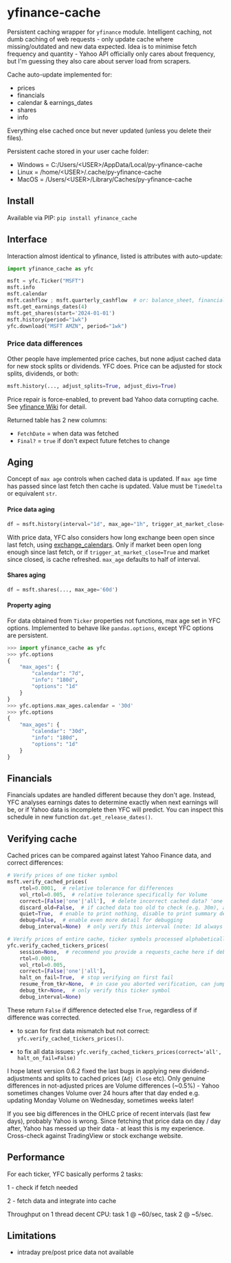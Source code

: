 # yfinance-cache

Persistent caching wrapper for `yfinance` module. Intelligent caching, not dumb caching of web requests - only update cache where missing/outdated and new data expected. Idea is to minimise fetch frequency and quantity - Yahoo API officially only cares about frequency, but I'm guessing they also care about server load from scrapers.

Cache auto-update implemented for:
- prices
- financials
- calendar & earnings_dates
- shares
- info

Everything else cached once but never updated (unless you delete their files).

Persistent cache stored in your user cache folder:
- Windows = C:/Users/\<USER\>/AppData/Local/py-yfinance-cache
- Linux = /home/\<USER\>/.cache/py-yfinance-cache
- MacOS = /Users/\<USER\>/Library/Caches/py-yfinance-cache

## Install

Available via PIP: `pip install yfinance_cache`

## Interface

Interaction almost identical to yfinance, listed is attributes with auto-update:

```python
import yfinance_cache as yfc

msft = yfc.Ticker("MSFT")
msft.info
msft.calendar
msft.cashflow ; msft.quarterly_cashflow  # or: balance_sheet, financials
msft.get_earnings_dates(4)
msft.get_shares(start='2024-01-01')
msft.history(period="1wk")
yfc.download("MSFT AMZN", period="1wk")
```

### Price data differences

Other people have implemented price caches, but none adjust cached data for new stock splits or dividends.
YFC does. Price can be adjusted for stock splits, dividends, or both:

```python
msft.history(..., adjust_splits=True, adjust_divs=True)
```

Price repair is force-enabled, to prevent bad Yahoo data corrupting cache.
See [yfinance Wiki](https://github.com/ranaroussi/yfinance/wiki/Price-repair) for detail.

Returned table has 2 new columns:
- `FetchDate` = when data was fetched
- `Final?` = `true` if don't expect future fetches to change

## Aging

Concept of `max age` controls when cached data is updated.
If `max age` time has passed since last fetch then cache is updated.
Value must be `Timedelta` or equivalent `str`.

#### Price data aging

``` python
df = msft.history(interval="1d", max_age="1h", trigger_at_market_close=False, ...)
```

With price data, YFC also considers how long exchange been open since last fetch, 
using [exchange_calendars](https://github.com/gerrymanoim/exchange_calendars).
Only if market been open long enough since last fetch, 
or if `trigger_at_market_close=True` and market since closed, 
is cache refreshed.
`max_age` defaults to half of interval.

#### Shares aging

``` python
df = msft.shares(..., max_age='60d')
```

#### Property aging

For data obtained from `Ticker` properties not functions, max age set in YFC options.
Implemented to behave like `pandas.options`, except YFC options are persistent.

``` python
>>> import yfinance_cache as yfc
>>> yfc.options
{
    "max_ages": {
        "calendar": "7d",
        "info": "180d",
        "options": "1d"
    }
}
>>> yfc.options.max_ages.calendar = '30d'
>>> yfc.options
{
    "max_ages": {
        "calendar": "30d",
        "info": "180d",
        "options": "1d"
    }
}
```

## Financials

Financials updates are handled different because they don't age.
Instead, YFC analyses earnings dates to determine exactly when next earnings will be, 
or if Yahoo data is incomplete then YFC will predict.
You can inspect this schedule in new function `dat.get_release_dates()`.

## Verifying cache

Cached prices can be compared against latest Yahoo Finance data, and correct differences:

```python
# Verify prices of one ticker symbol
msft.verify_cached_prices(
	rtol=0.0001,  # relative tolerance for differences
	vol_rtol=0.005,  # relative tolerance specifically for Volume
	correct=[False|'one'|'all'],  # delete incorrect cached data? 'one' = stop after correcting first incorrect prices table ; 'all' = correct all tickers & intervals
	discard_old=False,  # if cached data too old to check (e.g. 30m), assume incorrect and delete?
	quiet=True,  # enable to print nothing, disable to print summary detail of why cached data wrong
	debug=False,  # enable even more detail for debugging 
	debug_interval=None)  # only verify this interval (note: 1d always verified)

# Verify prices of entire cache, ticker symbols processed alphabetically. Recommend using `requests_cache` session.
yfc.verify_cached_tickers_prices(
	session=None,  # recommend you provide a requests_cache here if debugging
	rtol=0.0001,
	vol_rtol=0.005,
	correct=[False|'one'|'all'],
	halt_on_fail=True,  # stop verifying on first fail
	resume_from_tkr=None,  # in case you aborted verification, can jump ahead to this ticker symbol. Append '+1' to start AFTER the ticker
	debug_tkr=None,  # only verify this ticker symbol
	debug_interval=None)
```

These return `False` if difference detected else `True`, regardless of if difference was corrected.

- to scan for first data mismatch but not correct: `yfc.verify_cached_tickers_prices()`. 

- to fix all data issues: `yfc.verify_cached_tickers_prices(correct='all', halt_on_fail=False)`

I hope latest version 0.6.2 fixed the last bugs in applying new dividend-adjustments and splits to cached prices (`Adj Close` etc).
Only genuine differences in not-adjusted prices are Volume differences (~0.5%) - 
Yahoo sometimes changes Volume over 24 hours after that day ended e.g. updating Monday Volume on Wednesday, 
sometimes weeks later!

If you see big differences in the OHLC price of recent intervals (last few days), probably Yahoo is wrong.
Since fetching that price data on day / day after, Yahoo has messed up their data - at least this is my experience.
Cross-check against TradingView or stock exchange website.

## Performance

For each ticker, YFC basically performs 2 tasks:

1 - check if fetch needed

2 - fetch data and integrate into cache

Throughput on 1 thread decent CPU: task 1 @ ~60/sec, task 2 @ ~5/sec.

## Limitations

- intraday pre/post price data not available
